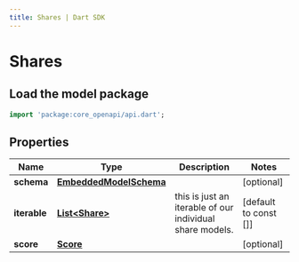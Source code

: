 ```yaml
---
title: Shares | Dart SDK
---
```


# Shares

## Load the model package
```dart
import 'package:core_openapi/api.dart';
```

## Properties
Name | Type | Description | Notes
------------ | ------------- | ------------- | -------------
**schema** | [**EmbeddedModelSchema**](EmbeddedModelSchema) |  | [optional] 
**iterable** | [**List\<Share\>**](Share) | this is just an iterable of our individual share models. | [default to const []]
**score** | [**Score**](Score) |  | [optional] 




